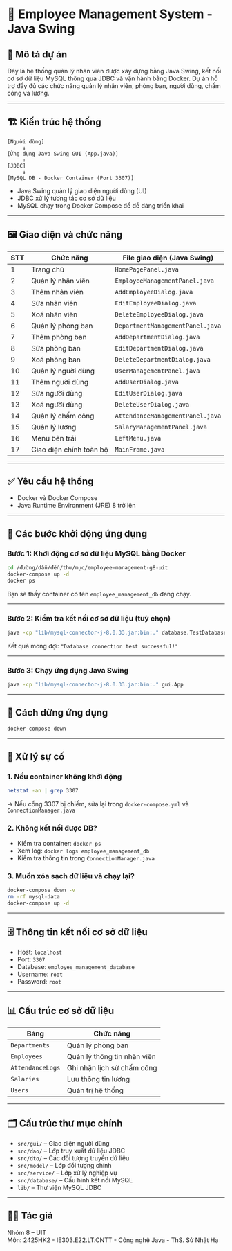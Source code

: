 
# 🧩 Employee Management System - Java Swing

## 📌 Mô tả dự án
Đây là hệ thống quản lý nhân viên được xây dựng bằng Java Swing, kết nối cơ sở dữ liệu MySQL thông qua JDBC và vận hành bằng Docker. Dự án hỗ trợ đầy đủ các chức năng quản lý nhân viên, phòng ban, người dùng, chấm công và lương.

---

## 🏗️ Kiến trúc hệ thống

```
[Người dùng]
     ↓
[Ứng dụng Java Swing GUI (App.java)]
     ↓
[JDBC]
     ↓
[MySQL DB - Docker Container (Port 3307)]
```

- Java Swing quản lý giao diện người dùng (UI)
- JDBC xử lý tương tác cơ sở dữ liệu
- MySQL chạy trong Docker Compose để dễ dàng triển khai

---

## 🖼️ Giao diện và chức năng

| STT | Chức năng               | File giao diện (Java Swing)           |
|-----|--------------------------|----------------------------------------|
| 1   | Trang chủ                | `HomePagePanel.java`                  |
| 2   | Quản lý nhân viên        | `EmployeeManagementPanel.java`        |
| 3   | Thêm nhân viên           | `AddEmployeeDialog.java`              |
| 4   | Sửa nhân viên            | `EditEmployeeDialog.java`             |
| 5   | Xoá nhân viên            | `DeleteEmployeeDialog.java`           |
| 6   | Quản lý phòng ban        | `DepartmentManagementPanel.java`      |
| 7   | Thêm phòng ban           | `AddDepartmentDialog.java`            |
| 8   | Sửa phòng ban            | `EditDepartmentDialog.java`           |
| 9   | Xoá phòng ban            | `DeleteDepartmentDialog.java`         |
| 10  | Quản lý người dùng       | `UserManagementPanel.java`            |
| 11  | Thêm người dùng          | `AddUserDialog.java`                  |
| 12  | Sửa người dùng           | `EditUserDialog.java`                 |
| 13  | Xoá người dùng           | `DeleteUserDialog.java`               |
| 14  | Quản lý chấm công        | `AttendanceManagementPanel.java`      |
| 15  | Quản lý lương            | `SalaryManagementPanel.java`          |
| 16  | Menu bên trái            | `LeftMenu.java`                       |
| 17  | Giao diện chính toàn bộ | `MainFrame.java`                      |

---

## ✅ Yêu cầu hệ thống
- Docker và Docker Compose
- Java Runtime Environment (JRE) 8 trở lên

---

## 🚀 Các bước khởi động ứng dụng

### Bước 1: Khởi động cơ sở dữ liệu MySQL bằng Docker

```bash
cd /đường/dẫn/đến/thư/mục/employee-management-g8-uit
docker-compose up -d
docker ps
```

Bạn sẽ thấy container có tên `employee_management_db` đang chạy.

---

### Bước 2: Kiểm tra kết nối cơ sở dữ liệu (tuỳ chọn)

```bash
java -cp "lib/mysql-connector-j-8.0.33.jar:bin:." database.TestDatabaseConnection
```

Kết quả mong đợi: `"Database connection test successful!"`

---

### Bước 3: Chạy ứng dụng Java Swing

```bash
java -cp "lib/mysql-connector-j-8.0.33.jar:bin:." gui.App
```

---

## 🛑 Cách dừng ứng dụng

```bash
docker-compose down
```

---

## 🧯 Xử lý sự cố

### 1. Nếu container không khởi động
```bash
netstat -an | grep 3307
```
→ Nếu cổng 3307 bị chiếm, sửa lại trong `docker-compose.yml` và `ConnectionManager.java`

### 2. Không kết nối được DB?
- Kiểm tra container: `docker ps`
- Xem log: `docker logs employee_management_db`
- Kiểm tra thông tin trong `ConnectionManager.java`

### 3. Muốn xóa sạch dữ liệu và chạy lại?
```bash
docker-compose down -v
rm -rf mysql-data
docker-compose up -d
```

---

## 🗄️ Thông tin kết nối cơ sở dữ liệu

- Host: `localhost`
- Port: `3307`
- Database: `employee_management_database`
- Username: `root`
- Password: `root`

---

## 📊 Cấu trúc cơ sở dữ liệu

| Bảng              | Chức năng             |
|------------------|------------------------|
| `Departments`     | Quản lý phòng ban       |
| `Employees`       | Quản lý thông tin nhân viên |
| `AttendanceLogs`  | Ghi nhận lịch sử chấm công |
| `Salaries`        | Lưu thông tin lương     |
| `Users`           | Quản trị hệ thống       |

---

## 🗂️ Cấu trúc thư mục chính

- `src/gui/` – Giao diện người dùng
- `src/dao/` – Lớp truy xuất dữ liệu JDBC
- `src/dto/` – Các đối tượng truyền dữ liệu
- `src/model/` – Lớp đối tượng chính
- `src/service/` – Lớp xử lý nghiệp vụ
- `src/database/` – Cấu hình kết nối MySQL
- `lib/` – Thư viện MySQL JDBC

---

## 👨‍💻 Tác giả

Nhóm 8 – UIT  
Môn: 2425HK2 - IE303.E22.LT.CNTT - Công nghệ Java - ThS. Sử Nhật Hạ
